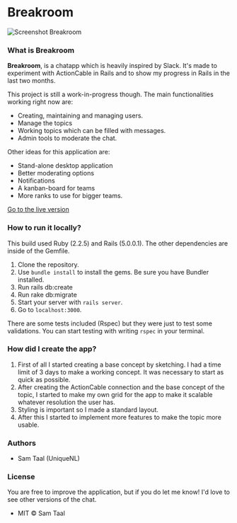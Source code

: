 # Breakroom

![Screenshot Breakroom](http://res.cloudinary.com/unique/image/upload/v1480001946/Schermafbeelding_2016-11-24_om_14.34.29_tkmnhn.png)

### What is Breakroom

**Breakroom**, is a chatapp which is heavily inspired by Slack. It's made to experiment with ActionCable in Rails and to show my progress in Rails in the last two months.

This project is still a work-in-progress though. The main functionalities working right now are:

* Creating, maintaining and managing users.
* Manage the topics
* Working topics which can be filled with messages.
* Admin tools to moderate the chat.

Other ideas for this application are:

* Stand-alone desktop application
* Better moderating options
* Notifications
* A kanban-board for teams
* More ranks to use for bigger teams.

[Go to the live version](http://togetherchat.herokuapp.com)
### How to run it locally?
This build used Ruby (2.2.5) and Rails (5.0.0.1). The other dependencies are inside of the Gemfile.

1. Clone the repository.
2. Use `bundle install` to install the gems. Be sure you have Bundler installed.
3. Run rails db:create
4. Run rake db:migrate
5. Start your server with `rails server`.
6. Go to `localhost:3000`.

There are some tests included (Rspec) but they were just to test some validations. You can start testing with writing `rspec` in your terminal.

### How did I create the app?
1. First of all I started creating a base concept by sketching. I had a time limit of 3 days to make a working concept. It was necessary to start as quick as possible.
2. After creating the ActionCable connection and the base concept of the topic, I started to make my own grid for the app to make it scalable whatever resolution the user has.
3. Styling is important so I made a standard layout.
4. After this I started to implement more features to make the topic more usable.


### Authors
* Sam Taal (UniqueNL)

### License
You are free to improve the application, but if you do let me know! I'd love to see other versions of the chat.

* MIT © Sam Taal
